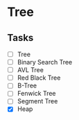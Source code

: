 # Tree

## Tasks

- [ ] Tree
- [ ] Binary Search Tree
- [ ] AVL Tree
- [ ] Red Black Tree
- [ ] B-Tree
- [ ] Fenwick Tree
- [ ] Segment Tree
- [X] Heap